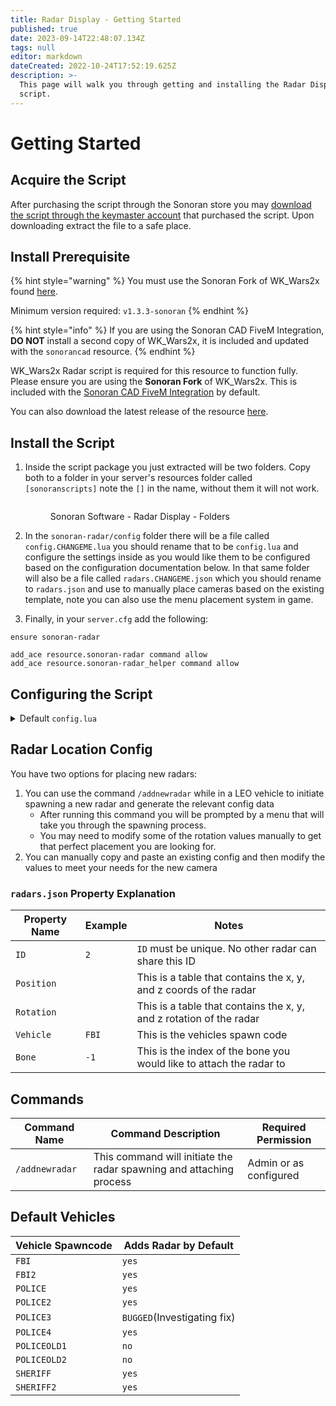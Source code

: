 ```yaml
---
title: Radar Display - Getting Started
published: true
date: 2023-09-14T22:48:07.134Z
tags: null
editor: markdown
dateCreated: 2022-10-24T17:52:19.625Z
description: >-
  This page will walk you through getting and installing the Radar Display
  script.
---
```


# Getting Started

## Acquire the Script

After purchasing the script through the Sonoran store you may [download the script through the keymaster account](../../general/tebex-assets.md) that purchased the script. Upon downloading extract the file to a safe place.

## Install Prerequisite

{% hint style="warning" %}
You must use the Sonoran Fork of WK\_Wars2x found [here](https://github.com/Sonoran-Software/wk\_wars2x/releases/latest).

Minimum version required: `v1.3.3-sonoran`
{% endhint %}

{% hint style="info" %}
If you are using the Sonoran CAD FiveM Integration, **DO NOT** install a second copy of WK\_Wars2x, it is included and updated with the `sonorancad` resource.
{% endhint %}

WK\_Wars2x Radar script is required for this resource to function fully. Please ensure you are using the **Sonoran Fork** of WK\_Wars2x. This is included with the [Sonoran CAD FiveM Integration](https://info.sonorancad.com/integration-plugins/integration-plugins/framework-installation) by default.

You can also download the latest release of the resource [here](https://github.com/Sonoran-Software/wk\_wars2x/releases/latest).

## Install the Script

1.  Inside the script package you just extracted will be two folders. Copy both to a folder in your server's resources folder called `[sonoranscripts]` note the `[]` in the name, without them it will not work.&#x20;

    <figure><img src="../../directory_example.png" alt=""><figcaption><p>Sonoran Software - Radar Display - Folders</p></figcaption></figure>
2. In the `sonoran-radar/config` folder there will be a file called `config.CHANGEME.lua` you should rename that to be `config.lua` and configure the settings inside as you would like them to be configured based on the configuration documentation below. In that same folder will also be a file called `radars.CHANGEME.json` which you should rename to `radars.json` and use to manually place cameras based on the existing template, note you can also use the menu placement system in game.
3. Finally, in your `server.cfg` add the following:

```
ensure sonoran-radar

add_ace resource.sonoran-radar command allow
add_ace resource.sonoran-radar_helper command allow
```

## Configuring the Script

<details>

<summary>Default <code>config.lua</code></summary>

```lua
Config = {
    debug_mode = true,
    cars = {
        addonCars = {
            ['19tahoec3'] = {
                active = false,
                name = '19tahoec3',
                redneckCar = true
            }
        },
        blacklistedCars = {
            "FIRETRUK",
            "LGUARD",
            "PBUS",
            "POLMAV",
            "POLICET",
            "PRANGER",
            "PREDATOR",
            "RIOT",
            "RIOT2",
            "AMBULAN"
        },
        bones = {'chassis'}
    },
    update_speeds = {
        patrol_speed = 100, -- Time in MS between each update for the patrol speed
        target_speed = 250, -- Time in MS between each update for the target speed
        lock_speed = 250 -- Time in MS between each update for the lock speed
    },
    stalker = {
        default_ant = 'front' -- The default antenna to pull data from | Options: 'front' or 'back'
    },
    commands = {
        addNewRadar = 'addnewradar', -- The command to add a new radar
        restricted = true, -- restrict this command - you want this
        allowedToPlace = 'radar.admin' -- Ace group allowed to place the radar
    },
    lang = {
        addNewRadarHelp = 'Open the menu to begin spawning a new radar model',
        notInEmergency = 'You must be in a Emergency vehicle to use this!',
        vehNotCompatible = 'This vehicle is not compatible with the radar placement system!'
    }
}
```

</details>

## Radar Location Config

You have two options for placing new radars:

1. You can use the command `/addnewradar` while in a LEO vehicle to initiate spawning a new radar and generate the relevant config data
   * After running this command you will be prompted by a menu that will take you through the spawning process.
   * You may need to modify some of the rotation values manually to get that perfect placement you are looking for.
2. You can manually copy and paste an existing config and then modify the values to meet your needs for the new camera

### `radars.json` Property Explanation

| Property Name | Example | Notes                                                               |
| ------------- | ------- | ------------------------------------------------------------------- |
| `ID`          | `2`     | `ID` must be unique. No other radar can share this ID               |
| `Position`    |         | This is a table that contains the x, y, and z coords of the radar   |
| `Rotation`    |         | This is a table that contains the x, y, and z rotation of the radar |
| `Vehicle`     | `FBI`   | This is the vehicles spawn code                                     |
| `Bone`        | `-1`    | This is the index of the bone you would like to attach the radar to |

## Commands

| Command Name   | Command Description                                                 | Required Permission    |
| -------------- | ------------------------------------------------------------------- | ---------------------- |
| `/addnewradar` | This command will initiate the radar spawning and attaching process | Admin or as configured |

## Default Vehicles

| Vehicle Spawncode | Adds Radar by Default       |
| ----------------- | --------------------------- |
| `FBI`             | `yes`                       |
| `FBI2`            | `yes`                       |
| `POLICE`          | `yes`                       |
| `POLICE2`         | `yes`                       |
| `POLICE3`         | `BUGGED`(Investigating fix) |
| `POLICE4`         | `yes`                       |
| `POLICEOLD1`      | `no`                        |
| `POLICEOLD2`      | `no`                        |
| `SHERIFF`         | `yes`                       |
| `SHERIFF2`        | `yes`                       |

